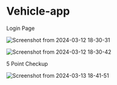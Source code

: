 # Vehicle-app
Login Page 

![Screenshot from 2024-03-12 18-30-31](https://github.com/Vijayaragavan07/Vehicle-app/assets/126139358/e7915b1d-8ea2-462f-bb57-34786af7a54d)

![Screenshot from 2024-03-12 18-30-42](https://github.com/Vijayaragavan07/Vehicle-app/assets/126139358/284552fb-4735-406d-bfed-4a1d63850e5a)

5 Point Checkup

![Screenshot from 2024-03-13 18-41-51](https://github.com/Vijayaragavan07/Vehicle-app/assets/126139358/2bef2437-824e-41c1-97f1-ff4ce23948cb)
